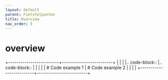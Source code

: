 ```yaml
---
layout: default
parent: Fietstelpunten
title: Overview
nav_order: 5
---
```


# overview


+-------------------------+-------------------------+
|                         |                         |
|.. code-block::          |.. code-block::          |
|                         |                         |
|   # Code example 1      |   # Code example 2      |
|                         |                         |
+-------------------------+-------------------------+